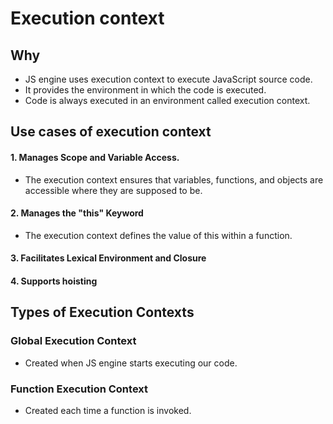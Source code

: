 # Execution context

## Why 

- JS engine uses execution context to execute JavaScript source code.
- It provides the environment in which the code is executed.
- Code is always executed in an environment called execution context.

## Use cases of execution context

####  1. Manages Scope and Variable Access.

- The execution context ensures that variables, functions, and objects are accessible where they are supposed to be.

#### 2. Manages the "this" Keyword

- The execution context defines the value of this within a function.

#### 3. Facilitates Lexical Environment and Closure

#### 4. Supports hoisting


## Types of Execution Contexts

### Global Execution Context

- Created when JS engine starts executing our code.

### Function Execution Context

- Created each time a function is invoked.
